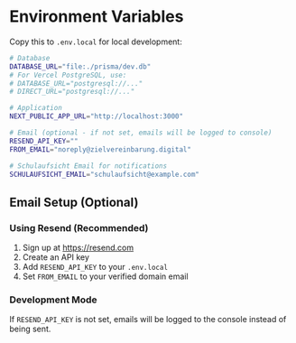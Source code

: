 # Environment Variables

Copy this to `.env.local` for local development:

```bash
# Database
DATABASE_URL="file:./prisma/dev.db"
# For Vercel PostgreSQL, use:
# DATABASE_URL="postgresql://..."
# DIRECT_URL="postgresql://..."

# Application
NEXT_PUBLIC_APP_URL="http://localhost:3000"

# Email (optional - if not set, emails will be logged to console)
RESEND_API_KEY=""
FROM_EMAIL="noreply@zielvereinbarung.digital"

# Schulaufsicht Email for notifications
SCHULAUFSICHT_EMAIL="schulaufsicht@example.com"
```

## Email Setup (Optional)

### Using Resend (Recommended)
1. Sign up at https://resend.com
2. Create an API key
3. Add `RESEND_API_KEY` to your `.env.local`
4. Set `FROM_EMAIL` to your verified domain email

### Development Mode
If `RESEND_API_KEY` is not set, emails will be logged to the console instead of being sent.



